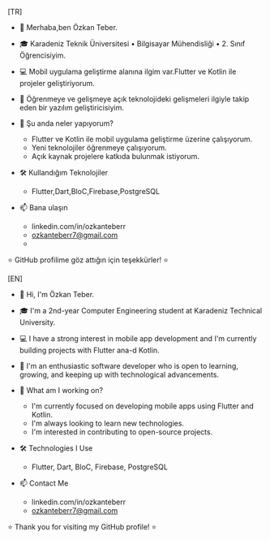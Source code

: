 [TR]

- 👋 Merhaba,ben Özkan Teber.
- 🎓 Karadeniz Teknik Üniversitesi • Bilgisayar Mühendisliği • 2. Sınıf Öğrencisiyim.
- 💻 Mobil uygulama geliştirme alanına ilgim var.Flutter ve Kotlin ile projeler geliştiriyorum.
- 🚀 Öğrenmeye ve gelişmeye açık teknolojideki gelişmeleri ilgiyle takip eden bir yazılım geliştiricisiyim.
  
- 🌱 Şu anda neler yapıyorum?
   - Flutter ve Kotlin ile mobil uygulama geliştirme üzerine çalışıyorum.
   - Yeni teknolojiler öğrenmeye çalışıyorum.
   - Açık kaynak projelere katkıda bulunmak istiyorum.
    
- 🛠️ Kullandığım Teknolojiler
   - Flutter,Dart,BloC,Firebase,PostgreSQL
     
- 📫 Bana ulaşın
   - linkedin.com/in/ozkanteberr
   - ozkanteberr7@gmail.com
   - 
⭐ GitHub profilime göz attığın için teşekkürler! ⭐


[EN]


- 👋 Hi, I'm Özkan Teber.  
- 🎓 I'm a 2nd-year Computer Engineering student at Karadeniz Technical University.  
- 💻 I have a strong interest in mobile app development and I'm currently building projects with Flutter ana-d Kotlin.  
- 🚀 I'm an enthusiastic software developer who is open to learning, growing, and keeping up with technological advancements.  

- 🌱 What am I working on?
   - I'm currently focused on developing mobile apps using Flutter and Kotlin.  
   - I'm always looking to learn new technologies.  
   - I'm interested in contributing to open-source projects.  

- 🛠️ Technologies I Use
   - Flutter, Dart, BloC, Firebase, PostgreSQL  

- 📫 Contact Me
   - linkedin.com/in/ozkanteberr
   - ozkanteberr7@gmail.com  

⭐ Thank you for visiting my GitHub profile! ⭐

